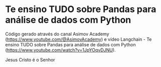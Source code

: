 # Te ensino TUDO sobre Pandas para análise de dados com Python
Código gerado através do canal Asimov Academy (https://www.youtube.com/@AsimovAcademy) e vídeo Langchain - Te ensino TUDO sobre Pandas para análise de dados com Python (https://www.youtube.com/watch?v=1JpYOqvDJNU).

Jesus Cristo é o Senhor
